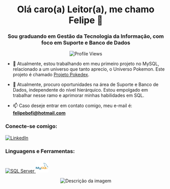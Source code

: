 <h1 align="center">Olá caro(a) Leitor(a), me chamo Felipe 👋</h1>
<h3 align="center">Sou graduando em Gestão da Tecnologia da Informação, com foco em Suporte e Banco de Dados</h3>

<p align="center">
  <img src="https://komarev.com/ghpvc/?username=felipebofi09&label=Profile%20views&color=0e75b6&style=flat" alt="Profile Views" />
</p>

- 🔭 Atualmente, estou trabalhando em meu primeiro projeto no MySQL, relacionado a um universo que tanto aprecio, o Universo Pokemon. Este projeto é chamado [Projeto Pokedex](https://github.com/felipebofi09/Projeto_Pokedex).

- 🌱 Atualmente, procuro oportunidades na área de Suporte e Banco de Dados, independente do nível hierárquico. Estou empolgado em trabalhar nesse ramo e aprimorar minhas habilidades em SQL.

- 📫 Caso deseje entrar em contato comigo, meu e-mail é: **felipebofi@hotmail.com**


<h3 align="left">Conecte-se comigo:</h3>
<p align="left">
  <a href="https://www.linkedin.com/in/felipe-bofi-137559199/" target="_blank">
    <img align="center" src="https://raw.githubusercontent.com/rahuldkjain/github-profile-readme-generator/master/src/images/icons/Social/linked-in-alt.svg" alt="LinkedIn" height="30" width="40" />
  </a>
</p>

<h3 align="left">Linguagens e Ferramentas:</h3>
<p align="left">
  <a href="https://www.microsoft.com/en-us/sql-server" target="_blank" rel="noreferrer">
    <img src="https://www.svgrepo.com/show/303229/microsoft-sql-server-logo.svg" alt="SQL Server" width="40" height="40" />
  </a>
  <a href="https://www.mysql.com/" target="_blank" rel="noreferrer">
    <img src="https://raw.githubusercontent.com/devicons/devicon/master/icons/mysql/mysql-original-wordmark.svg" alt="MySQL" width="40" height="40" />
  </a>
  <!-- Adicione outras ferramentas e linguagens com os respectivos links e imagens, se desejar -->
</p>

<p align="center">
  <img src="https://user-images.githubusercontent.com/51660339/255291664-ef6d8cbe-4a1b-4eba-b5c9-6fb07ac08453.png" alt="Descrição da imagem" />
</p>

  </a>
  <!-- Adicione outras ferramentas e linguagens com os respectivos links e imagens, se desejar -->
</p>

